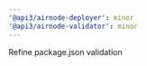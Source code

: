 ```yaml
---
'@api3/airnode-deployer': minor
'@api3/airnode-validator': minor
---
```


Refine package.json validation
